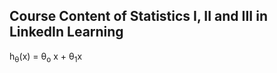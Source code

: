 ## Course Content of Statistics I, II and III in LinkedIn Learning

h<sub>&theta;</sub>(x) = &theta;<sub>o</sub> x + &theta;<sub>1</sub>x
